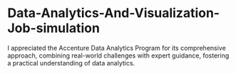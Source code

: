 # Data-Analytics-And-Visualization-Job-simulation
I appreciated the Accenture Data Analytics Program for its comprehensive approach, combining real-world challenges with expert guidance, fostering a practical understanding of data analytics.
